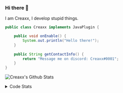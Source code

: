 ### Hi there 👋

I am Creaxx, I develop stupid things. 

```java
public class Creaxx implements JavaPlugin {

    public void onEnable() {
        System.out.println("Hello there!");
    }
    
    public String getContactInfo() {
        return "Message me on discord: Creaxx#0001";
    }
}
```

![Creaxx's Github Stats](https://github-readme-stats.vercel.app/api?username=CreaxxOG&show_icons=true&theme=dark&count_private=true)

<details>
  <summary>Code Stats</summary>

<!--START_SECTION:waka-->
![Code Time](http://img.shields.io/badge/Code%20Time-1%2C038%20hrs%2037%20mins-blue)

![Lines of code](https://img.shields.io/badge/From%20Hello%20World%20I%27ve%20Written-170%20lines%20of%20code-blue)

**🐱 My GitHub Data** 

> 🏆 972 Contributions in the Year 2022
 > 
> 📦 66.2 kB Used in GitHub's Storage 
 > 
> 🚫 Not Opted to Hire
 > 
> 📜 4 Public Repositories 
 > 
> 🔑 2 Private Repositories  
 > 
**I'm an Early 🐤** 

```text
🌞 Morning    44 commits     █░░░░░░░░░░░░░░░░░░░░░░░░   6.72% 
🌆 Daytime    305 commits    ███████████░░░░░░░░░░░░░░   46.56% 
🌃 Evening    293 commits    ███████████░░░░░░░░░░░░░░   44.73% 
🌙 Night      13 commits     ░░░░░░░░░░░░░░░░░░░░░░░░░   1.98%

```
📅 **I'm Most Productive on Saturday** 

```text
Monday       66 commits     ██░░░░░░░░░░░░░░░░░░░░░░░   10.08% 
Tuesday      58 commits     ██░░░░░░░░░░░░░░░░░░░░░░░   8.85% 
Wednesday    84 commits     ███░░░░░░░░░░░░░░░░░░░░░░   12.82% 
Thursday     121 commits    ████░░░░░░░░░░░░░░░░░░░░░   18.47% 
Friday       69 commits     ██░░░░░░░░░░░░░░░░░░░░░░░   10.53% 
Saturday     170 commits    ██████░░░░░░░░░░░░░░░░░░░   25.95% 
Sunday       87 commits     ███░░░░░░░░░░░░░░░░░░░░░░   13.28%

```


📊 **This Week I Spent My Time On** 

```text
💬 Programming Languages: 
Java                     5 hrs 21 mins       ███████████████████████░░   93.0% 
XML                      22 mins             █░░░░░░░░░░░░░░░░░░░░░░░░   6.48% 
GitIgnore file           0 secs              ░░░░░░░░░░░░░░░░░░░░░░░░░   0.29% 
YAML                     0 secs              ░░░░░░░░░░░░░░░░░░░░░░░░░   0.15% 
Markdown                 0 secs              ░░░░░░░░░░░░░░░░░░░░░░░░░   0.03%

🔥 Editors: 
IntelliJ                 5 hrs 45 mins       █████████████████████████   100.0%

```

**I Mostly Code in Java** 

```text
Java                     13 repos            ███████████████████░░░░░░   76.47% 
Kotlin                   3 repos             ████░░░░░░░░░░░░░░░░░░░░░   17.65% 
EJS                      1 repo              █░░░░░░░░░░░░░░░░░░░░░░░░   5.88%

```



 Last Updated on 27/12/2022 01:36:40 UTC
<!--END_SECTION:waka-->
</details>
